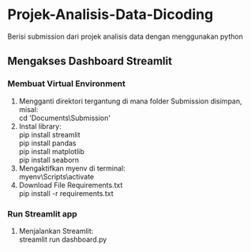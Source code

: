 # Projek-Analisis-Data-Dicoding
Berisi submission dari projek analisis data dengan menggunakan python

## Mengakses Dashboard Streamlit
### Membuat Virtual Environment
1. Mengganti direktori tergantung di mana folder Submission disimpan, misal:<br>
 cd 'Documents\Submission'<br>
2. Instal library:<br>
 pip install streamlit<br>
 pip install pandas<br>
 pip install matplotlib<br>
 pip install seaborn<br>
3. Mengaktifkan myenv di terminal:<br>
 myenv\Scripts\activate<br>
4. Download File Requirements.txt<br>
 pip install -r requirements.txt
 
### Run Streamlit app
1. Menjalankan Streamlit:<br>
 streamlit run dashboard.py
